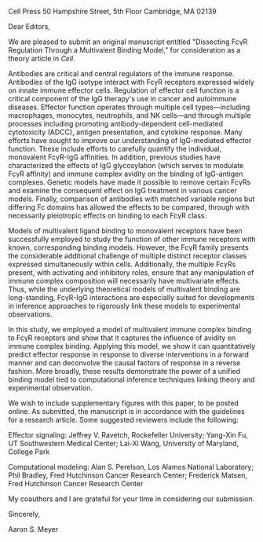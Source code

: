 Cell Press
50 Hampshire Street, 5th Floor
Cambridge, MA 02139

Dear Editors,

We are pleased to submit an original manuscript entitled "Dissecting FcγR Regulation Through a Multivalent Binding Model," for consideration as a theory article in *Cell*. 

Antibodies are critical and central regulators of the immune response. Antibodies of the IgG isotype interact with FcγR receptors expressed widely on innate immune effector cells. Regulation of effector cell function is a critical component of the IgG therapy's use in cancer and autoimmune diseases. Effector function operates through multiple cell types—including macrophages, monocytes, neutrophils, and NK cells—and through multiple processes including promoting antibody-dependent cell-mediated cytotoxicity (ADCC), antigen presentation, and cytokine response. Many efforts have sought to improve our understanding of IgG-mediated effector function. These include efforts to carefully quantify the individual, monovalent FcγR-IgG affinities. In addition, previous studies have characterized the effects of IgG glycosylation (which serves to modulate FcγR affinity) and immune complex avidity on the binding of IgG-antigen complexes. Genetic models have made it possible to remove certain FcγRs and examine the consequent effect on IgG treatment in various cancer models. Finally, comparison of antibodies with matched variable regions but differing Fc domains has allowed the effects to be compared, through with necessarily pleiotropic effects on binding to each FcγR class.

Models of multivalent ligand binding to monovalent receptors have been successfully employed to study the function of other immune receptors with known, corresponding binding models. However, the FcγR family presents the considerable additional challenge of multiple distinct receptor classes expressed simultaneously within cells. Additionally, the multiple FcγRs present, with activating and inhibitory roles, ensure that any manipulation of immune complex composition will necessarily have multivariate effects. Thus, while the underlying theoretical models of multivalent binding are long-standing, FcγR-IgG interactions are especially suited for developments in inference approaches to rigorously link these models to experimental observations.

In this study, we employed a model of multivalent immune complex binding to FcγR receptors and show that it captures the influence of avidity on immune complex binding. Applying this model, we show it can quantitatively predict effector response in response to diverse interventions in a forward manner and can deconvolve the causal factors of response in a reverse fashion. More broadly, these results demonstrate the power of a unified binding model tied to computational inference techniques linking theory and experimental observation.

We wish to include supplementary figures with this paper, to be posted online.  As submitted, the manuscript is in accordance with the guidelines for a research article. Some suggested reviewers include the following:

Effector signaling: Jeffrey V. Ravetch, Rockefeller University; Yang-Xin Fu, UT Southwestern Medical Center; Lai-Xi Wang, University of Maryland, College Park

Computational modeling: Alan S. Perelson, Los Alamos National Laboratory; Phil Bradley, Fred Hutchinson Cancer Research Center; Frederick Matsen, Fred Hutchinson Cancer Research Center

My coauthors and I are grateful for your time in considering our submission.

Sincerely,


Aaron S. Meyer